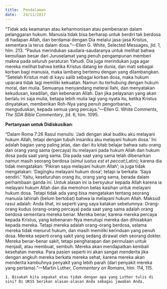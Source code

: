 ```yaml
---
title:  Pendalaman
date:   24/11/2017
---
```


“Tidak ada keamanan atau keharmonisan atau pembenaran dalam pelanggaran hukum. Manusia tidak bisa berharap untuk berdiri tak berdosa di hadapan Allah, dan berdamai dengan Dia melalui jasa-jasa Kristus, sementara ia terus dalam dosa.”—Ellen G. White, Selected Messages, jld. 1, hlm. 213. “Paulus merindukan saudara-saudaranya untuk melihat bahwa kemuliaan besar dari Juruselamat yang penuh pengampunan memberi makna pada seluruh peraturan Yahudi. Dia juga merindukan juga agar mereka melihat bahwa ketika Kristus datang ke dunia, dan mati sebagai korban bagi manusia, maka lambang bertemu dengan yang dilambangkan. “Setelah Kristus mati di kayu salib sebagai korban dosa, maka hukum upacara tidak lagi memiliki kekuatan. Namun itu terhubung dengan hukum moral, dan mulia. Semuanya menyandang meterai Ilahi, dan menyatakan kekudusan, keadilan, dan kebenaran Allah. Dan jika pelayanan yang akan berlalu ini saja mulia, betapa lebih mulia lagi yang nyata itu, ketika Kristus dinyatakan, memberikan Roh-Nya yang penuh pengorbanan, menguduskan, kepada semua yang percaya.”—Ellen G. White Comments, *The SDA Bible Commentary*, jld. 6, hlm. 1095.

**Pertanyaan untuk Didiskusikan**:

“Dalam Roma 7:26 Rasul menulis: ‘Jadi dengan akal budiku aku melayani hukum Allah, tetapi dengan tubuh insaniku aku melayani hukum dosa.’ Ini adalah bagian yang paling jelas, dan dari itu kitab belajar bahwa satu orang dan orang yang sama (percaya) itu melayani pada hukum Allah dan hukum dosa pada saat yang sama. Dia pada saat yang sama telah dibenarkan namun masih seorang berdosa (*simul iustus est et peccat*;Latin); karena dia tidak mengatakan: ‘Pikiran saya melayani hukum Allah’; ia juga tidak mengatakan: ‘Dagingku melayani hukum dosa’; tetapi ia berkata: ‘Saya sendiri.’ Yaitu, keseluruhan orang itu, orang yang sama, berada dalam perhambaan ganda ini. Untuk alasan ini ia bersyukur kepada Allah karena ia melayani hukum Allah dan dia memohon belas kasihan untuk melayani hukum dosa. Tetapi tidak ada yang bisa mengatakan tentang seorang manusia lahiriah (belum bertobat) bahwa ia melayani hukum Allah. Maksud rasul adalah: Anda lihat, ini seperti yang saya katakan sebelumnya: Orang-orang kudus (orang-orang percaya) pada saat yang sama adalah orang berdosa sementara mereka benar. Mereka benar, karena mereka percaya kepada Kristus, yang kebenaran-Nya menutupi mereka dan dihisabkan kepada mereka. Tetapi mereka adalah orang-orang berdosa, selama mereka tidak menurut hukum, dan masih memiliki kerinduan yang penuh dosa. Mereka seperti orang sakit yang sedang dirawat oleh seorang dokter. Mereka benar-benar sakit, tetapi pengharapan dan permulaan untuk menjadi, atau membuat, sembuh. Mereka akan mendapatkan kembali kesehatan mereka. Para pasien seperti ini akan sangat menderita jika dengan angkuh mereka berkata mereka sehat, karena mereka akan menderita kambuhnya penyakit yang lebih parah (dari penyakit mereka yang pertama).”—Martin Luther, *Commentary on Romans*, hlm. 114, 115. 

`1. Bisakah kita sepakat atau tidak dengan apa yang Luther tulis di sini? Di UKSS berikan alasan-alasan Anda sebagai jawaban Anda.`
